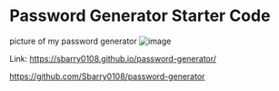# Password Generator Starter Code

picture of my password generator
![image](https://user-images.githubusercontent.com/113872487/209456717-717d991f-7de1-49c3-a7c8-5a913b601318.png)

Link:
 https://sbarry0108.github.io/password-generator/
 
https://github.com/Sbarry0108/password-generator
